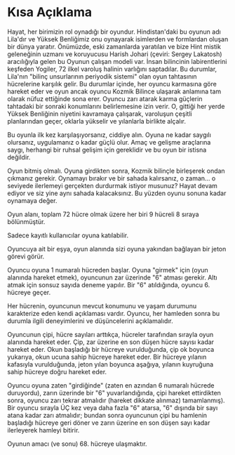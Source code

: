# Kısa Açıklama

Hayat, her birimizin rol oynadığı bir oyundur. Hindistan'daki bu oyunun adı Lila'dır ve Yüksek Benliğimiz onu oynayarak isimlerden ve formlardan oluşan bir dünya yaratır. Önümüzde, eski zamanlarda yaratılan ve bize Hint mistik geleneğinin uzmanı ve koruyucusu Harish Johari (çeviri: Sergey Lakatosh) aracılığıyla gelen bu Oyunun çalışan modeli var. İnsan bilincinin labirentlerini keşfeden Yogiler, 72 ilkel varoluş halinin varlığını saptadılar. Bu durumlar, Lila'nın "bilinç unsurlarının periyodik sistemi" olan oyun tahtasının hücrelerine karşılık gelir. Bu durumlar içinde, her oyuncu karmasına göre hareket eder ve oyun ancak oyuncu Kozmik Bilince ulaşarak anlamına tam olarak nüfuz ettiğinde sona erer. Oyuncu zarı atarak karma güçlerin tahtadaki bir sonraki konumlarını belirlemesine izin verir. O, gittiği her yerde Yüksek Benliğinin niyetini kavramaya çalışarak, varoluşun çeşitli planlarından geçer, oklarla yükselir ve yılanlarla birlikte alçalır.

Bu oyunla ilk kez karşılaşıyorsanız, ciddiye alın. Oyuna ne kadar saygılı olursanız, uygulamanız o kadar güçlü olur. Amaç ve gelişme araçlarına saygı, herhangi bir ruhsal gelişim için gereklidir ve bu oyun bir istisna değildir.

Oyun bitmiş olmalı. Oyuna girdikten sonra, Kozmik bilinçle birleşerek ondan çıkmanız gerekir. Oynamayı bırakır ve bir sahada kalırsanız, o zaman… o seviyede ilerlemeyi gerçekten durdurmak istiyor musunuz? Hayat devam ediyor ve siz yine aynı sahada kalacaksınız. Bu yüzden oyunu sonuna kadar oynamaya değer.

Oyun alanı, toplam 72 hücre olmak üzere her biri 9 hücreli 8 sıraya bölünmüştür.

Sadece kayıtlı kullanıcılar oyuna katılabilir.

Oyuncuya ait bir eşya, oyun alanında sizi oyuna yakından bağlayan bir jeton görevi görür.

Oyuncu oyuna 1 numaralı hücreden başlar. Oyuna "girmek" için (oyun alanında hareket etmek), oyuncunun zar üzerinde "6" atması gerekir. Altı atmak için sonsuz sayıda deneme yapılır. Bir "6" atıldığında, oyuncu 6. hücreye geçer.

Her hücrenin, oyuncunun mevcut konumunu ve yaşam durumunu karakterize eden kendi açıklaması vardır. Oyuncu, her hamleden sonra bu durumla ilgili deneyimlerini ve düşüncelerini açıklamalıdır.

Oyuncunun çipi, hücre sayıları arttıkça, hücreler tarafından sırayla oyun alanında hareket eder. Çip, zar üzerine en son düşen hücre sayısı kadar hareket eder. Okun başladığı bir hücreye vurulduğunda, çip ok boyunca yukarıya, okun ucuna sahip hücreye hareket eder. Bir hücreye yılanın kafasıyla vurulduğunda, jeton yılan boyunca aşağıya, yılanın kuyruğuna sahip hücreye doğru hareket eder.

Oyuncu oyuna zaten "girdiğinde" (zaten en azından 6 numaralı hücrede duruyordu), zarın üzerinde bir "6" yuvarlandığında, çipi hareket ettirdikten sonra, oyuncu zarı tekrar atmalıdır (hareket dikkate alınmaz) tamamlanmış). Bir oyuncu sırayla ÜÇ kez veya daha fazla "6" atarsa, "6" dışında bir sayı atana kadar zarı atmalıdır; bundan sonra oyuncunun çipi bu hamlenin başladığı hücreye geri döner ve zarın üzerine en son düşen sayı kadar ilerleyerek hamleyi bitirir.

Oyunun amacı (ve sonu) 68. hücreye ulaşmaktır.
